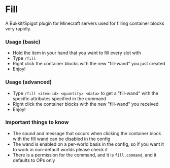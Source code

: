 # Fill
A Bukkit/Spigot plugin for Minecraft servers used for filling container blocks very rapidly.

### Usage (basic)
* Hold the item in your hand that you want to fill every slot with
* Type `/fill`
* Right click the container blocks with the new "fill-wand" you just created
* Enjoy!

### Usage (advanced)
* Type `/fill <item-id> <quantity> <data>` to get a "fill-wand" with the specific attributes specified in the command
* Right click the container blocks with the new "fill-wand" you received
* Enjoy!

### Important things to know
* The sound and message that occurs when clicking the container block with the fill wand can be disabled in the config
* The wand is enabled on a per-world basis in the config, so if you want it to work in non-default worlds please check it
* There is a permission for the command, and it is `fill.command`, and it defaults to OPs only
